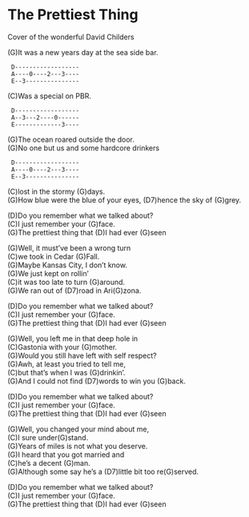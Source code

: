 # The Prettiest Thing

Cover of the wonderful David Childers  
  
  
(G)It was a new years day at the sea side bar.  

``` 
 D------------------
 A----0----2---3----
 E--3---------------
```

(C)Was a special on PBR.  

``` 
 D------------------
 A--3---2----0------
 E-------------3----
```

(G)The ocean roared outside the door.  
(G)No one but us and some hardcore drinkers  

``` 
 D------------------
 A----0----2---3----
 E--3---------------
```

(C)lost in the stormy (G)days.  
(G)How blue were the blue of your eyes, (D7)hence the sky of (G)grey.  
  
(D)Do you remember what we talked about?  
(C)I just remember your (G)face.  
(G)The prettiest thing that (D)I had ever (G)seen  
  
(G)Well, it must’ve been a wrong turn  
(C)we took in Cedar (G)Fall.  
(G)Maybe Kansas City, I don’t know.  
(G)We just kept on rollin’  
(C)it was too late to turn (G)around.  
(G)We ran out of (D7)road in Ari(G)zona.  
  
(D)Do you remember what we talked about?  
(C)I just remember your (G)face.  
(G)The prettiest thing that (D)I had ever (G)seen  
  
(G)Well, you left me in that deep hole in  
(C)Gastonia with your (G)mother.  
(G)Would you still have left with self respect?  
(G)Awh, at least you tried to tell me,  
(C)but that’s when I was (G)drinkin’.  
(G)And I could not find (D7)words to win you (G)back.  
  
(D)Do you remember what we talked about?  
(C)I just remember your (G)face.  
(G)The prettiest thing that (D)I had ever (G)seen  
  
(G)Well, you changed your mind about me,  
(C)I sure under(G)stand.  
(G)Years of miles is not what you deserve.  
(G)I heard that you got married and  
(C)he’s a decent (G)man.  
(G)Although some say he’s a (D7)little bit too re(G)served.  
  
(D)Do you remember what we talked about?  
(C)I just remember your (G)face.  
(G)The prettiest thing that (D)I had ever (G)seen
